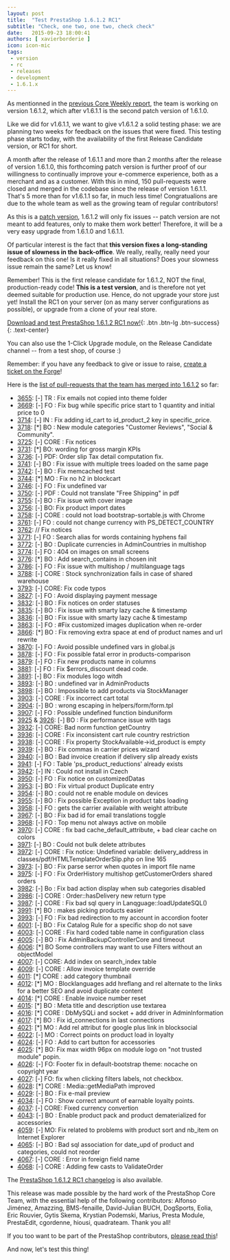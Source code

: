 ```yaml
---
layout: post
title:  "Test PrestaShop 1.6.1.2 RC1"
subtitle: "Check, one two, one two, check check"
date:   2015-09-23 18:00:41
authors: [ xavierborderie ]
icon: icon-mic
tags:
 - version
 - rc
 - releases
 - development
 - 1.6.1.x
---
```


As mentionned in the [previous Core Weekly report](http://build.prestashop.com/news/coreweekly-35-36/), the team is working on version 1.6.1.2, which after v1.6.1.1 is the second patch version of 1.6.1.0.

Like we did for v1.6.1.1, we want to give v1.6.1.2 a solid testing phase: we are planning two weeks for feedback on the issues that were fixed. This testing phase starts today, with the availability of the first Release Candidate version, or RC1 for short.

A month after the release of 1.6.1.1 and more than 2 months after the release of version 1.6.1.0, this forthcoming patch version is further proof of our willingness to continually improve your e-commerce experience, both as a merchant and as a customer. With this in mind, 150 pull-requests were closed and merged in the codebase since the release of version 1.6.1.1. That's 5 more than for v1.6.1.1 so far, in much less time! Congratualions are due to the whole team as well as the growing team of regular contributors!

As this is a [patch version](http://build.prestashop.com/news/a-more-semantic-versioning-scheme/), 1.6.1.2 will only fix issues -- patch version are not meant to add features, only to make them work better! Therefore, it will be a very easy upgrade from 1.6.1.0 and 1.6.1.1.

Of particular interest is the fact that **this version fixes a long-standing issue of slowness in the back-office**. We really, really, really need your feedback on this one! Is it really fixed in all situations? Does your slowness issue remain the same? Let us know!

Remember! This is the first release candidate for 1.6.1.2, NOT the final, production-ready code! <b>This is a test version</b>, and is therefore not yet deemed suitable for production use. Hence, do not upgrade your store just yet! Install the RC1 on your server (on as many server configurations as possible), or upgrade from a clone of your real store.

[Download and test PrestaShop 1.6.1.2 RC1 now!](https://www.prestashop.com/en/developers-versions){: .btn .btn-lg .btn-success}
{: .text-center}

You can also use the 1-Click Upgrade module, on the Release Candidate channel -- from a test shop, of course :)

Remember: if you have any feedback to give or issue to raise, [create a ticket on the Forge](http://doc.prestashop.com/display/PS16/How+to+use+the+Forge+to+contribute+to+PrestaShop)!

Here is the [list of pull-requests that the team has merged into 1.6.1.2](https://github.com/PrestaShop/PrestaShop/pulls?page=1&q=is%3Apr+base%3A1.6.1.x+is%3Aclosed+merged%3A%3E2015-08-17&utf8=%E2%9C%93) so far:

 * [3655](https://github.com/PrestaShop/PrestaShop/pull/3655): [-] TR : Fix emails not copied into theme folder
 * [3669](https://github.com/PrestaShop/PrestaShop/pull/3669): [-] FO : Fix bug while specific price start to 1 quantity and initial price to 0
 * [3714](https://github.com/PrestaShop/PrestaShop/pull/3714): [-] IN : Fix adding id_cart to id_product_2 key in specific_price.
 * [3718](https://github.com/PrestaShop/PrestaShop/pull/3718): [*] BO : New module categories "Customer Reviews", "Social & Community".
 * [3725](https://github.com/PrestaShop/PrestaShop/pull/3725): [-] CORE : Fix notices
 * [3731](https://github.com/PrestaShop/PrestaShop/pull/3731): [*] BO: wording for gross margin KPIs
 * [3736](https://github.com/PrestaShop/PrestaShop/pull/3736): [-] PDF: Order slip Tax detail computation fix.
 * [3741](https://github.com/PrestaShop/PrestaShop/pull/3741): [-] BO : Fix issue with multiple trees loaded on the same page
 * [3742](https://github.com/PrestaShop/PrestaShop/pull/3742): [-] BO : Fix memcached test
 * [3744](https://github.com/PrestaShop/PrestaShop/pull/3744): [*] MO : Fix no h2 in blockcart
 * [3746](https://github.com/PrestaShop/PrestaShop/pull/3746): [-] FO : Fix undefined var
 * [3750](https://github.com/PrestaShop/PrestaShop/pull/3750): [-] PDF : Could not translate "Free Shipping" in pdf
 * [3755](https://github.com/PrestaShop/PrestaShop/pull/3755): [-] BO : Fix issue with cover image
 * [3756](https://github.com/PrestaShop/PrestaShop/pull/3756): [-] BO: Fix product import dates
 * [3758](https://github.com/PrestaShop/PrestaShop/pull/3758): [-] CORE : could not load bootstrap-sortable.js with Chrome
 * [3761](https://github.com/PrestaShop/PrestaShop/pull/3761): [-] FO : could not change currency with PS_DETECT_COUNTRY
 * [3762](https://github.com/PrestaShop/PrestaShop/pull/3762): // Fix notices
 * [3771](https://github.com/PrestaShop/PrestaShop/pull/3771): [-] FO : Search alias for words containing hyphens fail
 * [3772](https://github.com/PrestaShop/PrestaShop/pull/3772): [-] BO : Duplicate currencies in AdminCountries in multishop
 * [3774](https://github.com/PrestaShop/PrestaShop/pull/3774): [-] FO : 404 on images on small screens
 * [3776](https://github.com/PrestaShop/PrestaShop/pull/3776): [*] BO : Add search_contains in chosen init
 * [3786](https://github.com/PrestaShop/PrestaShop/pull/3786): [-] FO : Fix issue with multishop / multilanguage tags
 * [3788](https://github.com/PrestaShop/PrestaShop/pull/3788): [-] CORE : Stock synchronization fails in case of shared warehouse
 * [3793](https://github.com/PrestaShop/PrestaShop/pull/3793): [-] CORE: Fix code typos
 * [3827](https://github.com/PrestaShop/PrestaShop/pull/3827): [-] FO : Avoid displaying payment message
 * [3832](https://github.com/PrestaShop/PrestaShop/pull/3832): [-] BO : Fix notices on order statuses
 * [3835](https://github.com/PrestaShop/PrestaShop/pull/3835): [-] BO : Fix issue with smarty lazy cache & timestamp
 * [3836](https://github.com/PrestaShop/PrestaShop/pull/3836): [-] BO : Fix issue with smarty lazy cache & timestamp
 * [3863](https://github.com/PrestaShop/PrestaShop/pull/3863): [-] FO : #Fix customized images duplication when re-order
 * [3866](https://github.com/PrestaShop/PrestaShop/pull/3866): [*] BO : Fix removing extra space at end of product names and url rewrite
 * [3870](https://github.com/PrestaShop/PrestaShop/pull/3870): [-] FO : Avoid possible undefined vars in global.js
 * [3878](https://github.com/PrestaShop/PrestaShop/pull/3878): [-] FO : Fix possible fatal error in products-comparison
 * [3879](https://github.com/PrestaShop/PrestaShop/pull/3879): [-] FO : Fix new products name in columns
 * [3881](https://github.com/PrestaShop/PrestaShop/pull/3881): [-] FO : Fix $errors_discount dead code.
 * [3891](https://github.com/PrestaShop/PrestaShop/pull/3891): [-] BO : Fix modules logo witdh
 * [3893](https://github.com/PrestaShop/PrestaShop/pull/3893): [-] BO : undefined var in AdminProducts
 * [3898](https://github.com/PrestaShop/PrestaShop/pull/3898): [-] BO : Impossible to add products via StockManager
 * [3903](https://github.com/PrestaShop/PrestaShop/pull/3903): [-] CORE : Fix incorrect cart total
 * [3904](https://github.com/PrestaShop/PrestaShop/pull/3904): [-] BO : wrong escaping in helpers/form/form.tpl
 * [3907](https://github.com/PrestaShop/PrestaShop/pull/3907): [-] FO : Possible undefined function binduniform
 * [3925](https://github.com/PrestaShop/PrestaShop/pull/3925) & [3926](https://github.com/PrestaShop/PrestaShop/pull/3926): [-] BO : Fix performance issue with tags
 * [3932](https://github.com/PrestaShop/PrestaShop/pull/3932): [-] CORE: Bad norm function getCountry
 * [3936](https://github.com/PrestaShop/PrestaShop/pull/3936): [-] CORE : Fix inconsistent cart rule country restriction
 * [3938](https://github.com/PrestaShop/PrestaShop/pull/3938): [-] CORE : Fix property StockAvailable->id_product is empty
 * [3939](https://github.com/PrestaShop/PrestaShop/pull/3939): [-] BO : Fix commas in carrier prices wizard
 * [3940](https://github.com/PrestaShop/PrestaShop/pull/3940): [-] BO : Bad invoice creation if delivery slip already exists
 * [3941](https://github.com/PrestaShop/PrestaShop/pull/3941): [-] FO : Table 'ps_product_reductions' already exists
 * [3942](https://github.com/PrestaShop/PrestaShop/pull/3942): [-] IN : Could not install in Czech
 * [3950](https://github.com/PrestaShop/PrestaShop/pull/3950): [-] FO : Fix notice on customizedDatas
 * [3953](https://github.com/PrestaShop/PrestaShop/pull/3953): [-] BO : Fix virtual product Duplicate entry
 * [3954](https://github.com/PrestaShop/PrestaShop/pull/3954): [-] BO : could not re enable module on devices
 * [3955](https://github.com/PrestaShop/PrestaShop/pull/3955): [-] BO : Fix possible Exception in product tabs loading
 * [3958](https://github.com/PrestaShop/PrestaShop/pull/3958): [-] FO :  gets the carrier available with weight attribute
 * [3967](https://github.com/PrestaShop/PrestaShop/pull/3967): [-] BO : Fix bad id for email translations toggle
 * [3968](https://github.com/PrestaShop/PrestaShop/pull/3968): [-] FO : Top menu not always active on mobile
 * [3970](https://github.com/PrestaShop/PrestaShop/pull/3970): [-] CORE : fix bad cache_default_attribute, + bad clear cache on colors
 * [3971](https://github.com/PrestaShop/PrestaShop/pull/3971): [-] BO : Could not bulk delete attributes
 * [3972](https://github.com/PrestaShop/PrestaShop/pull/3972): [-] CORE : Fix notice: Undefined variable: delivery_address in classes/pdf/HTMLTemplateOrderSlip.php on line 165
 * [3973](https://github.com/PrestaShop/PrestaShop/pull/3973): [-] BO : Fix parse serror when quotes in import file name
 * [3975](https://github.com/PrestaShop/PrestaShop/pull/3975): [-] FO : Fix OrderHistory multishop getCustomerOrders shared orders
 * [3982](https://github.com/PrestaShop/PrestaShop/pull/3982): [-] Bo : Fix bad action display when sub categories disabled
 * [3986](https://github.com/PrestaShop/PrestaShop/pull/3986): [-] CORE : Order::hasDelivery new return type
 * [3987](https://github.com/PrestaShop/PrestaShop/pull/3987): [-] CORE : Fix bad sql query in Lanqguage::loadUpdateSQL()
 * [3991](https://github.com/PrestaShop/PrestaShop/pull/3991): [*] BO : makes picking products easier
 * [3993](https://github.com/PrestaShop/PrestaShop/pull/3993): [-] FO : Fix bad redirection to my account in accordion footer
 * [4001](https://github.com/PrestaShop/PrestaShop/pull/4001): [-] BO : Fix Catalog Rule for a specific shop do not save
 * [4003](https://github.com/PrestaShop/PrestaShop/pull/4003): [-] CORE : Fix hard coded table name in configuration class
 * [4005](https://github.com/PrestaShop/PrestaShop/pull/4005): [-] BO : Fix AdminBackupControllerCore and timeout
 * [4006](https://github.com/PrestaShop/PrestaShop/pull/4006): [*] BO Some controllers may want to use Filters without an objectModel
 * [4007](https://github.com/PrestaShop/PrestaShop/pull/4007): [-] CORE: Add index on search_index table
 * [4009](https://github.com/PrestaShop/PrestaShop/pull/4009): [-] CORE : Allow invoice template override
 * [4011](https://github.com/PrestaShop/PrestaShop/pull/4011): [*] CORE : add category thumbnail
 * [4012](https://github.com/PrestaShop/PrestaShop/pull/4012): [*] MO : Blocklanguages add hreflang and rel alternate to the links for a better SEO and avoid duplicate content
 * [4014](https://github.com/PrestaShop/PrestaShop/pull/4014): [*] CORE : Enable invoice number reset
 * [4015](https://github.com/PrestaShop/PrestaShop/pull/4015): [*] BO : Meta title and description use textarea
 * [4016](https://github.com/PrestaShop/PrestaShop/pull/4016): [*] CORE : DbMySQLi and socket + add driver in AdminInformation
 * [4017](https://github.com/PrestaShop/PrestaShop/pull/4017): [*] BO : Fix id_connections in last connections
 * [4021](https://github.com/PrestaShop/PrestaShop/pull/4021): [*] MO : Add rel attribut for google plus link in blocksocial
 * [4022](https://github.com/PrestaShop/PrestaShop/pull/4022): [-] MO : Correct points on product load in loyalty
 * [4024](https://github.com/PrestaShop/PrestaShop/pull/4024): [-] FO : Add to cart button for accessories
 * [4025](https://github.com/PrestaShop/PrestaShop/pull/4025): [*] BO: Fix max width 96px on module logo on "not trusted module" popin.
 * [4026](https://github.com/PrestaShop/PrestaShop/pull/4026): [-] FO: Footer fix in default-bootstrap theme: nocache on copyright year
 * [4027](https://github.com/PrestaShop/PrestaShop/pull/4027): [-] FO: fix when clicking filters labels, not checkbox.
 * [4028](https://github.com/PrestaShop/PrestaShop/pull/4028): [*] CORE : Media::getMediaPath improved
 * [4029](https://github.com/PrestaShop/PrestaShop/pull/4029): [-] BO : Fix e-mail preview
 * [4034](https://github.com/PrestaShop/PrestaShop/pull/4034): [-] FO : Show correct amount of earnable loyalty points.
 * [4037](https://github.com/PrestaShop/PrestaShop/pull/4037): [-] CORE: Fixed currency convertion
 * [4043](https://github.com/PrestaShop/PrestaShop/pull/4043): [-] BO : Enable product pack and product dematerialized for accessories
 * [4059](https://github.com/PrestaShop/PrestaShop/pull/4059): [-] MO: Fix related to problems with product sort and nb_item on Internet Explorer
 * [4065](https://github.com/PrestaShop/PrestaShop/pull/4065): [-] BO : Bad sql association for date_upd of product and categories, could not reorder
 * [4067](https://github.com/PrestaShop/PrestaShop/pull/4067): [-] CORE : Error in foreign field name
 * [4068](https://github.com/PrestaShop/PrestaShop/pull/4068): [-] CORE : Adding few casts to ValidateOrder

The [PrestaShop 1.6.1.2 RC1 changelog](https://www.prestashop.com/en/developers-versions/changelog/1.6.1.2-rc1) is also available.

This release was made possible by the hard work of the PrestaShop Core Team, with the essential help of the following contributors: Alfonso Jiménez, Amazzing, BMS-fenaille, David-Julian BUCH, DogSports, Eolia, Eric Rouvier, Gytis Skema, Krystian Podemski, Marius, Presta Module, PrestaEdit, cgordenne, hiousi, quadrateam. Thank you all!

If you too want to be part of the PrestaShop contributors, [please read this](http://doc.prestashop.com/display/PS16/Contributing+code+to+PrestaShop)!

And now, let's test this thing!
